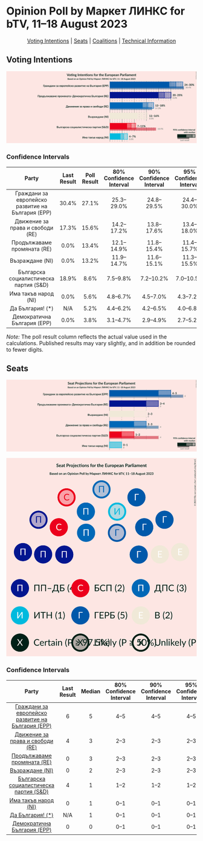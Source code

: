 # Opinion Poll by Маркет ЛИНКС for bTV, 11–18 August 2023

<p align="center"><a href="#voting-intentions">Voting Intentions</a> | <a href="#seats">Seats</a> | <a href="#coalitions">Coalitions</a> | <a href="#technical-information">Technical Information</a></p>

## Voting Intentions

![Graph with voting intentions not yet produced](2023-08-18-МаркетЛИНКС.png "Voting Intentions")

### Confidence Intervals

| Party | Last Result | Poll Result | 80% Confidence Interval | 90% Confidence Interval | 95% Confidence Interval | 99% Confidence Interval |
|:-----:|:-----------:|:-----------:|:-----------------------:|:-----------------------:|:-----------------------:|:-----------------------:|
| Граждани за европейско развитие на България (EPP) | 30.4% | 27.1% | 25.3–29.0% |24.8–29.5% |24.4–30.0% |23.6–30.9% |
| Движение за права и свободи (RE) | 17.3% | 15.6% | 14.2–17.2% |13.8–17.6% |13.4–18.0% |12.8–18.8% |
| Продължаваме промяната (RE) | 0.0% | 13.4% | 12.1–14.9% |11.8–15.4% |11.4–15.7% |10.9–16.5% |
| Възраждане (NI) | 0.0% | 13.2% | 11.9–14.7% |11.6–15.1% |11.3–15.5% |10.7–16.2% |
| Българска социалистическа партия (S&D) | 18.9% | 8.6% | 7.5–9.8% |7.2–10.2% |7.0–10.5% |6.5–11.1% |
| Има такъв народ (NI) | 0.0% | 5.6% | 4.8–6.7% |4.5–7.0% |4.3–7.2% |3.9–7.8% |
| Да България! (*) | N/A | 5.2% | 4.4–6.2% |4.2–6.5% |4.0–6.8% |3.6–7.3% |
| Демократична България (EPP) | 0.0% | 3.8% | 3.1–4.7% |2.9–4.9% |2.7–5.2% |2.5–5.6% |

*Note:* The poll result column reflects the actual value used in the calculations. Published results may vary slightly, and in addition be rounded to fewer digits.

## Seats

![Graph with seats not yet produced](2023-08-18-МаркетЛИНКС-seats.png "Seats")

![Graph with seating plan not yet produced](2023-08-18-МаркетЛИНКС-seating-plan.png "Seating Plan")

### Confidence Intervals

| Party | Last Result | Median | 80% Confidence Interval | 90% Confidence Interval | 95% Confidence Interval | 99% Confidence Interval |
|:-----:|:-----------:|:------:|:-----------------------:|:-----------------------:|:-----------------------:|:-----------------------:|
| <a href="#граждани-за-европейско-развитие-на-българия-(epp)">Граждани за европейско развитие на България (EPP)</a> | 6 | 5 | 4–5 |4–5 |4–5 |4–6 |
| <a href="#движение-за-права-и-свободи-(re)">Движение за права и свободи (RE)</a> | 4 | 3 | 2–3 |2–3 |2–3 |2–3 |
| <a href="#продължаваме-промяната-(re)">Продължаваме промяната (RE)</a> | 0 | 3 | 2–3 |2–3 |2–3 |2–3 |
| <a href="#възраждане-(ni)">Възраждане (NI)</a> | 0 | 2 | 2–3 |2–3 |2–3 |2–3 |
| <a href="#българска-социалистическа-партия-(s&d)">Българска социалистическа партия (S&D)</a> | 4 | 1 | 1–2 |1–2 |1–2 |1–2 |
| <a href="#има-такъв-народ-(ni)">Има такъв народ (NI)</a> | 0 | 1 | 0–1 |0–1 |0–1 |0–1 |
| <a href="#да-българия!-(*)">Да България! (*)</a> | N/A | 1 | 0–1 |0–1 |0–1 |0–1 |
| <a href="#демократична-българия-(epp)">Демократична България (EPP)</a> | 0 | 0 | 0–1 |0–1 |0–1 |0–1 |

